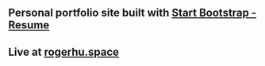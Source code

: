 ## Personal portfolio site built with [Start Bootstrap - Resume](https://startbootstrap.com/theme/resume/)

## Live at [rogerhu.space](https://rogerhu.space)
